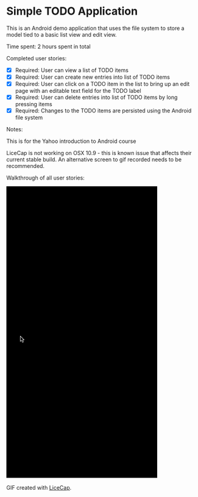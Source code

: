 # Simple TODO Application

This is an Android demo application that uses the file system to store a model tied to a basic list view and edit view.

Time spent: 2 hours spent in total

Completed user stories:

 * [x] Required: User can view a list of TODO items
 * [x] Required: User can create new entries into list of TODO items
 * [x] Required: User can click on a TODO item in the list to bring up an edit page with an editable text field for the TODO label
 * [x] Required: User can delete entries into list of TODO items by long pressing items
 * [x] Required: Changes to the TODO items are persisted using the Android file system

Notes:

This is for the Yahoo introduction to Android course

LiceCap is not working on OSX 10.9 - this is known issue that affects their current stable build. An alternative screen to gif recorded needs to be recommended.

Walkthrough of all user stories:

![Video Walkthrough](walkthru.gif)

GIF created with [LiceCap](http://www.cockos.com/licecap/).

